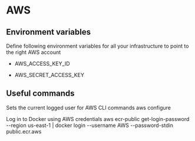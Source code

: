 # AWS

## Environment variables

Define following environment variables for all your infrastructure to point to the right AWS account

- AWS_ACCESS_KEY_ID

- AWS_SECRET_ACCESS_KEY

## Useful commands

Sets the current logged user for AWS CLI commands
<code-block lang="console">aws configure</code-block>

Log in to Docker using AWS credentials
<code-block lang="console">aws ecr-public get-login-password --region us-east-1 | docker login --username AWS --password-stdin public.ecr.aws</code-block>
